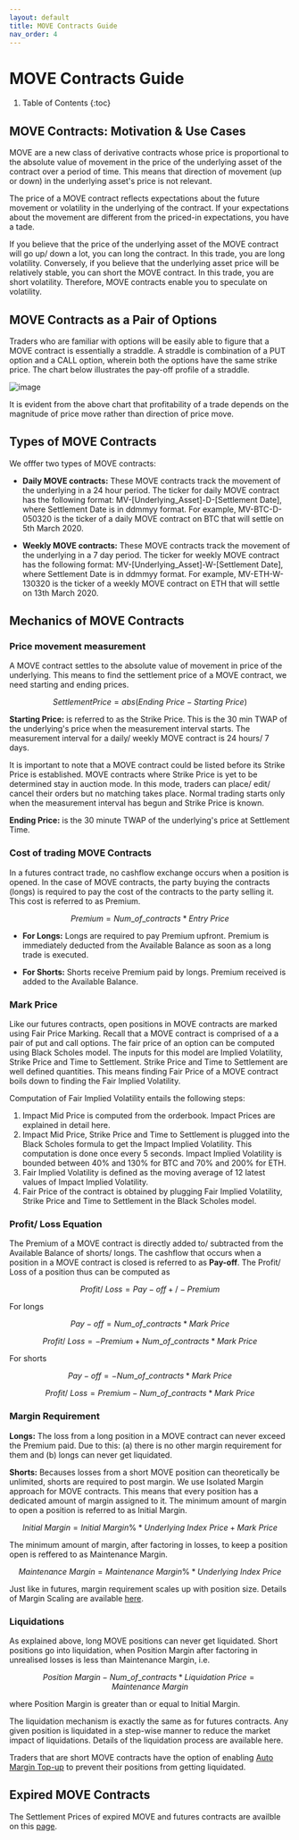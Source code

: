 ```yaml
---
layout: default
title: MOVE Contracts Guide
nav_order: 4
---
```


# MOVE Contracts Guide

1. Table of Contents
{:toc}

## MOVE Contracts: Motivation & Use Cases
MOVE are a new class of derivative contracts whose price is proportional to the absolute value of movement in the price of the underlying asset of the contract over a period of time. This means that direction of movement (up or down) in the underlying asset's price is not relevant. 

The price of a MOVE contract reflects expectations about the future movement or volatility in the underlying of the contract. If your expectations about the movement are different from the priced-in expectations, you have a tade. 

If you believe that the price of the underlying asset of the MOVE contract will go up/ down a lot, you can long the contract. In this trade, you are long volatility. Conversely, if you believe that the underlying asset price will be relatively stable, you can short the MOVE contract. In this trade, you are short volatility. Therefore, MOVE contracts enable you to speculate on volatility. 


## MOVE Contracts as a Pair of Options
Traders who are familiar with options will be easily able to figure that a MOVE contract is essentially a straddle. A straddle is combination of a PUT option and a CALL option, wherein both the options have the same strike price.  The chart below illustrates the pay-off profile of a straddle. 

![image]({{site.baseurl}}/assets/images/straddle_move.jpg "Pay-off Profile of MOVE Contracts")

It is evident from the above chart that profitability of a trade depends on the magnitude of price move rather than direction of price move. 

## Types of MOVE Contracts

We offfer two types of MOVE contracts:

- **Daily MOVE contracts:** These MOVE contracts track the movement of the underlying in a 24 hour period. The ticker for daily MOVE contract has the following format: MV-[Underlying_Asset]-D-[Settlement Date], where Settlement Date is in ddmmyy format. For example, MV-BTC-D-050320 is the ticker of a daily MOVE contract on BTC that will settle on 5th March 2020.

- **Weekly MOVE contracts:** These MOVE contracts track the movement of the underlying in a 7 day period. The ticker for weekly MOVE contract has the following format: MV-[Underlying_Asset]-W-[Settlement Date], where Settlement Date is in ddmmyy format. For example, MV-ETH-W-130320 is the ticker of a weekly MOVE contract on ETH that will settle on 13th March 2020.

## Mechanics of MOVE Contracts

### Price movement measurement

 A MOVE contract settles to the absolute value of movement in price of the underlying. This means to find the settlement price of a MOVE contract, we need starting and ending prices.

 $$Settlement Price = abs (Ending\ Price - Starting\ Price)$$ 

**Starting Price:** is referred to as the Strike Price. This is the 30 min TWAP of the underlying's price when the measurement interval starts. The measurement interval for a daily/ weekly MOVE contract is 24 hours/ 7 days. 

It is important to note that a MOVE contract could be listed before its Strike Price is established. MOVE contracts where Strike Price is yet to be determined stay in auction mode. In this mode, traders can place/ edit/ cancel their orders but no matching takes place. Normal trading starts only when the measurement interval has begun and Strike Price is known.

**Ending Price:** is the 30 minute TWAP of the underlying's price at Settlement Time. 

### Cost of trading MOVE Contracts

In a futures contract trade, no cashflow exchange occurs when a position is opened. In the case of MOVE contracts, the party buying the contracts (longs) is required to pay the cost of the contracts to the party selling it. This cost is referred to as Premium.

$$ Premium = Num\_of\_contracts * Entry\ Price $$

- **For Longs:** Longs are required to pay Premium upfront. Premium is immediately deducted from the Available Balance as soon as a long trade is executed. 


- **For Shorts:** Shorts receive Premium paid by longs. Premium received is added to the Available Balance. 
 

### Mark Price

Like our futures contracts, open positions in MOVE contracts are marked using Fair Price Marking. Recall that a MOVE contract is comprised of a a pair of put and call options. The fair price of an option can be computed using Black Scholes model. The inputs for this model are Implied Volatility, Strike Price and Time to Settlement. Strike Price and Time to Settlement are well defined quantities. This means finding Fair Price of a MOVE contract boils down to finding the Fair Implied Volatility.

Computation of Fair Implied Volatility entails the following steps:
1. Impact Mid Price is computed from the orderbook. Impact Prices are explained in detail here. 
2. Impact Mid Price, Strike Price and Time to Settlement is plugged into the Black Scholes formula to get the Impact Implied Volatility. This computation is done once every 5 seconds. Impact Implied Volatility is bounded between 40% and 130% for BTC and 70% and 200% for ETH.
3. Fair Implied Volatility is defined as the moving average of 12 latest values of Impact Implied Volatility.
4. Fair Price of the contract is obtained by plugging Fair Implied Volatility, Strike Price and Time to Settlement in the Black Scholes model.

### Profit/ Loss Equation

The Premium of a MOVE contract is directly added to/ subtracted from the Available Balance of shorts/ longs. The cashflow that occurs when a position in a MOVE contract is closed is referred to as **Pay-off**. The Profit/ Loss of a position thus can be computed as 

$$ Profit/\ Loss = Pay-off +/- Premium $$

For longs

$$Pay-off = Num\_of\_contracts * Mark\ Price$$

$$Profit/\ Loss = - Premium + Num\_of\_contracts * Mark\ Price$$

For shorts

$$Pay-off = - Num\_of\_contracts * Mark\ Price$$

$$ Profit/\ Loss = Premium - Num\_of\_contracts * Mark\ Price $$

### Margin Requirement

**Longs:** The loss from a long position in a MOVE contract can never exceed the Premium paid. Due to this: (a) there is no other margin requirement for them and (b) longs can never get liquidated.

**Shorts:** Becauses losses from a short MOVE position can theoretically be unlimited, shorts are required to post margin. We use Isolated Margin approach for MOVE contracts. This means that every position has a dedicated amount of margin assigned to it. The minimum amount of margin to open a position is referred to as Initial Margin.

$$Initial\ Margin = Initial\ Margin\% * Underlying\ Index\ Price + Mark\ Price$$

The minimum amount of margin, after factoring in losses, to keep a position open is reffered to as Maintenance Margin.

$$Maintenance\ Margin = Maintenance\ Margin\% * Underlying\ Index\ Price$$

Just like in futures, margin requirement scales up with position size. Details of Margin Scaling are available [here]({{site.baseurl}}/docs/trading-guide/margin-explainer). 

### Liquidations

As explained above, long MOVE positions can never get liquidated. Short positions go into liquidation, when Position Margin after factoring in unrealised losses is less than Maintenance Margin, i.e. 

$$ Position\ Margin - Num\_of\_contracts * Liquidation\ Price = Maintenance\ Margin$$

where Position Margin is greater than or equal to Initial Margin. 

The liquidation mechanism is exactly the same as for futures contracts. Any given position is liquidated in a step-wise manner to reduce the market impact of liquidations. Details of the liquidation process are available here.

Traders that are short MOVE contracts have the option of enabling [Auto Margin Top-up]({{site.baseurl}}/docs/trading-guide/automargin) to prevent their positions from getting liquidated.


## Expired MOVE Contracts
The Settlement Prices of expired MOVE and futures contracts are availble on this [page](https://www.delta.exchange/app/expired_futures).

